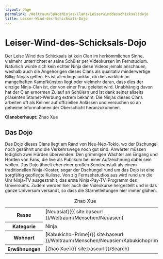 ```yaml
---
layout: page
permalink: /Weltraum/SpaceNinjas/Clans/Leiserwinddesschicksalsdojo
title: Leiser-Wind-des-Schicksals-Dojo
---
```



# Leiser-Wind-des-Schicksals-Dojo


Der Leise Wind des Schicksals ist kein Clan im herkömmlichen Sinne, vielmehr unterrichtet er seine Schüler per Videokursen im Fernstudium. Natürlich würde sich kein echter Ninja diese Videos jemals anschauen, weshalb auch die Angehörigen dieses Clans als qualitativ minderwertige Billig-Ninjas gelten. Es ist allerdings unklar, ob dies wirklich an mangelhaften Kampfkünsten liegt oder vielmehr daran, dass dies der einzige Ninja-Clan ist, der von einer Frau geleitet wird. Unabhängig davon hat der Clan ernormen Zulauf an Schülern und ist dank seiner allseits präsenten Starnet-Werbung extrem bekannt. Die Ninjas dieses Clans arbeiten oft als Kellner auf offiziellen Anlässen und versuchen so an geheime Informationen der Oberschicht heranzukommen.

**Clanoberhaupt:** Zhao Xue

## Das Dojo

Das Dojo dieses Clans liegt am Rand von Neu-Neo-Tokio, wo der Dschungel noch gezähmt und die Verkehrswege noch gut sind. Anwärter müssen lediglich zwei Hürden überwinden: Den grimmigen Wächter am Eingang und Horden von Fans, die live als Publikum bei einer Aufzeichnung dabei sein wollen. Das Dojo ähnelt eher einer großen Sendeanstalt als einem traditionellen Ninja-Kloster, sogar der Dschungel rund um das Dojo ist eine sorgfältig gepflegte Kulisse. Von zig Fernsehstudios aus wird rund um die Uhr Ninja-TV ausgestrahlt, das erste Ninja-Pay-TV-Programm des Universums. Zudem werden hier auch die Videokurse hergestellt und in das ganze Universum versandt, so dass die Starnetleitungen hier immer glühen.


<aside>
<table data-type="slc">
<caption>Zhao Xue</caption>
<tbody>
<tr><th>Rasse</th><td>[Neuasiat]({{ site.baseurl }}/Weltraum/Menschen/Neuasien)</td></tr>
<tr><th>Kategorie</th><td>Ninja</td></tr>
<tr><th>Wohnort</th><td>[Kabukicho-Prime]({{ site.baseurl }}/Weltraum/Menschen/Neuasien/Kabukichoprime)</td></tr>
<tr><th>Erwähnungen</th><td>[Zhao Xue]({{ site.baseurl }}/Search)</td></tr>
</tbody>
</table>
</aside>

